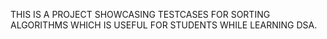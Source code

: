 THIS IS A PROJECT SHOWCASING TESTCASES FOR SORTING ALGORITHMS WHICH IS USEFUL FOR STUDENTS WHILE LEARNING  DSA.
